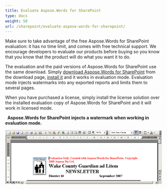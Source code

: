 ```yaml
---
title: Evaluate Aspose.Words for SharePoint
type: docs
weight: 50
url: /sharepoint/evaluate-aspose-words-for-sharepoint/
---
```


Make sure to take advantage of the free Aspose.Words for SharePoint evaluation: it has no time limit, and comes with free technical support. We encourage developers to evaluate our products before buying so you know that you know that the product will do what you want it to do.

The evaluation and the paid versions of Aspose.Words for SharePoint use the same download. Simply [download Aspose.Words for SharePoint](http://www.aspose.com/community/files/73/sharepoint-components/aspose.words-for-sharepoint/default.aspx) from the download page, [install it](/words/sharepoint/install-aspose-words-for-sharepoint-html/) and it works in evaluation mode. Evaluation mode injects watermarks into any exported reports and limits them to several pages. 

When you have purchased a license, simply install the license solution over the installed evaluation copy of Aspose.Words for SharePoint and it will work in licensed mode.

` `**Aspose.Words for SharePoint injects a watermark when working in evaluation mode.** 

![todo:image_alt_text](evaluate-aspose-words-for-sharepoint_1.png)
